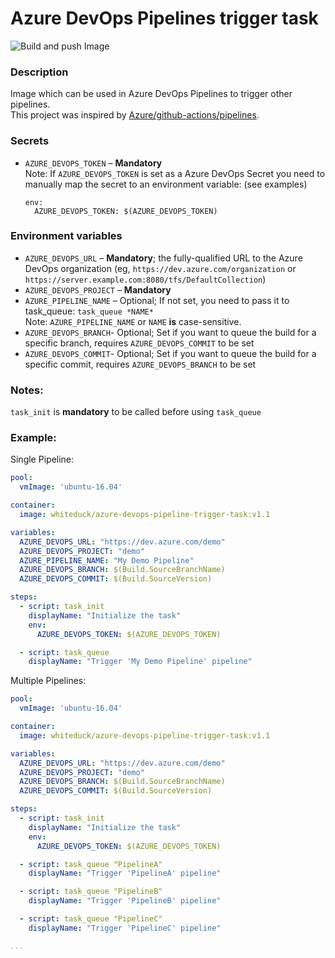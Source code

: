 # Azure DevOps Pipelines trigger task
![Build and push Image](https://github.com/whiteducksoftware/azure-devops-trigger-pipelines-task/workflows/Build%20and%20push%20Image/badge.svg?branch=master)

### Description
Image which can be used in Azure DevOps Pipelines to trigger other pipelines.  
This project was inspired by [Azure/github-actions/pipelines](https://github.com/Azure/github-actions/tree/master/pipelines).

### Secrets
- `AZURE_DEVOPS_TOKEN` – **Mandatory**  
    Note: If `AZURE_DEVOPS_TOKEN` is set as a Azure DevOps Secret you need to manually map the secret to an environment variable: (see examples)
    ```
    env:
      AZURE_DEVOPS_TOKEN: $(AZURE_DEVOPS_TOKEN)
    ```

### Environment variables
- `AZURE_DEVOPS_URL` – **Mandatory**; the fully-qualified URL to the Azure DevOps organization (eg, `https://dev.azure.com/organization` or `https://server.example.com:8080/tfs/DefaultCollection`)
- `AZURE_DEVOPS_PROJECT` – **Mandatory** 
- `AZURE_PIPELINE_NAME` – Optional; If not set, you need to pass it to task_queue: `task_queue *NAME*`  
    Note: `AZURE_PIPELINE_NAME` or `NAME` **is** case-sensitive.
- `AZURE_DEVOPS_BRANCH`- Optional; Set if you want to queue the build for a specific branch, requires `AZURE_DEVOPS_COMMIT` to be set
- `AZURE_DEVOPS_COMMIT`- Optional; Set if you want to queue the build for a specific commit, requires `AZURE_DEVOPS_BRANCH` to be set

### Notes:
`task_init` is **mandatory** to be called before using `task_queue`

### Example:
Single Pipeline:
```yaml
pool:
  vmImage: 'ubuntu-16.04'

container: 
  image: whiteduck/azure-devops-pipeline-trigger-task:v1.1

variables:
  AZURE_DEVOPS_URL: "https://dev.azure.com/demo"
  AZURE_DEVOPS_PROJECT: "demo"
  AZURE_PIPELINE_NAME: "My Demo Pipeline"
  AZURE_DEVOPS_BRANCH: $(Build.SourceBranchName)
  AZURE_DEVOPS_COMMIT: $(Build.SourceVersion)

steps:
  - script: task_init
    displayName: "Initialize the task"
    env:
      AZURE_DEVOPS_TOKEN: $(AZURE_DEVOPS_TOKEN)

  - script: task_queue
    displayName: "Trigger 'My Demo Pipeline' pipeline"
```

Multiple Pipelines:
```yaml
pool:
  vmImage: 'ubuntu-16.04'

container: 
  image: whiteduck/azure-devops-pipeline-trigger-task:v1.1

variables:
  AZURE_DEVOPS_URL: "https://dev.azure.com/demo"
  AZURE_DEVOPS_PROJECT: "demo"
  AZURE_DEVOPS_BRANCH: $(Build.SourceBranchName)
  AZURE_DEVOPS_COMMIT: $(Build.SourceVersion)

steps:
  - script: task_init
    displayName: "Initialize the task"
    env:
      AZURE_DEVOPS_TOKEN: $(AZURE_DEVOPS_TOKEN)

  - script: task_queue "PipelineA"
    displayName: "Trigger 'PipelineA' pipeline"

  - script: task_queue "PipelineB"
    displayName: "Trigger 'PipelineB' pipeline"

  - script: task_queue "PipelineC"
    displayName: "Trigger 'PipelineC' pipeline"

...
```
